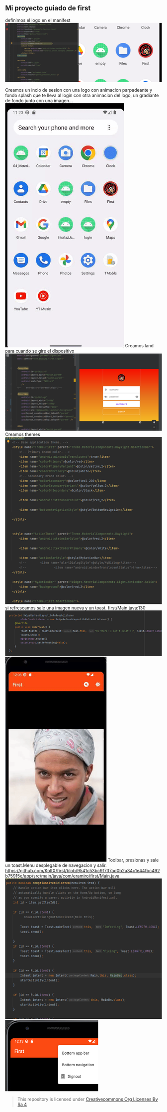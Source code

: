 ## Mi proyecto guiado de first

definimos el logo en el manifest
![logo](img/logo.png)

Creamos un incio de sesion con una logo con animacion parpadeante y fondo splash que te lleva al login con otra animacion del logo, un gradiante de fondo junto con una imagen...
![LOGIN](img/inicio.gif)
Creamos land para cuando se gire el dispositivo
![land](img/land.png)
Creamos themes 
![theme](img/theme.png)
si refrescamos sale una imagen nueva y un toast. first/Main.java:130
![random](img/scrolltoast.png)![random](img/persona.gif)
Toolbar, presionas y sale un toast.Menu desplegable de navegacion y salir. https://github.com/KoltX/first/blob/9541c53bc9f737ad0b2a34c1e44fbc492b75915e/app/src/main/java/com/eramiro/first/Main.java
![toolbar](img/toolbar.png)![toolbar2](img/toolbar2.png)

>This repository is licensed under
>[Creativecommons Org Licenses By Sa 4](http://creativecommons.org/licenses/by-sa/4.0/)
